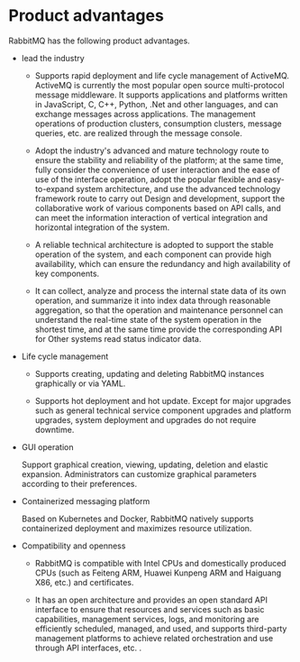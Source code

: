 # Product advantages

RabbitMQ has the following product advantages.

- lead the industry
    
    - Supports rapid deployment and life cycle management of ActiveMQ. ActiveMQ is currently the most popular open source multi-protocol message middleware. It supports applications and platforms written in JavaScript, C, C++, Python, .Net and other languages, and can exchange messages across applications. The management operations of production clusters, consumption clusters, message queries, etc. are realized through the message console.

    - Adopt the industry's advanced and mature technology route to ensure the stability and reliability of the platform; at the same time, fully consider the convenience of user interaction and the ease of use of the interface operation, adopt the popular flexible and easy-to-expand system architecture, and use the advanced technology framework route to carry out Design and development, support the collaborative work of various components based on API calls, and can meet the information interaction of vertical integration and horizontal integration of the system.

    - A reliable technical architecture is adopted to support the stable operation of the system, and each component can provide high availability, which can ensure the redundancy and high availability of key components.

    - It can collect, analyze and process the internal state data of its own operation, and summarize it into index data through reasonable aggregation, so that the operation and maintenance personnel can understand the real-time state of the system operation in the shortest time, and at the same time provide the corresponding API for Other systems read status indicator data.

- Life cycle management

    - Supports creating, updating and deleting RabbitMQ instances graphically or via YAML.

    - Supports hot deployment and hot update. Except for major upgrades such as general technical service component upgrades and platform upgrades, system deployment and upgrades do not require downtime.

- GUI operation

    Support graphical creation, viewing, updating, deletion and elastic expansion. Administrators can customize graphical parameters according to their preferences.

- Containerized messaging platform

    Based on Kubernetes and Docker, RabbitMQ natively supports containerized deployment and maximizes resource utilization.

- Compatibility and openness

    - RabbitMQ is compatible with Intel CPUs and domestically produced CPUs (such as Feiteng ARM, Huawei Kunpeng ARM and Haiguang X86, etc.) and certificates.

    - It has an open architecture and provides an open standard API interface to ensure that resources and services such as basic capabilities, management services, logs, and monitoring are efficiently scheduled, managed, and used, and supports third-party management platforms to achieve related orchestration and use through API interfaces, etc. .